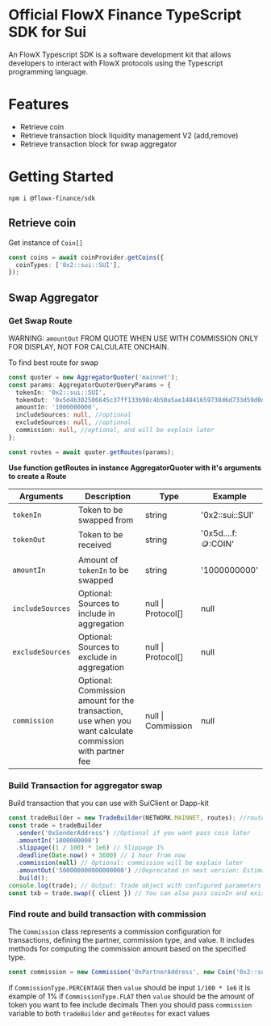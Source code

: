 # Official FlowX Finance TypeScript SDK for Sui

An FlowX Typescript SDK is a software development kit that allows developers to interact with FlowX protocols using the Typescript programming language.

# Features

- Retrieve coin
- Retrieve transaction block liquidity management V2 (add,remove)
- Retrieve transaction block for swap aggregator

# Getting Started

```
npm i @flowx-finance/sdk
```

## Retrieve coin

Get instance of `Coin[]`

```typescript
const coins = await coinProvider.getCoins({
  coinTypes: ['0x2::sui::SUI'],
});
```

## Swap Aggregator

### Get Swap Route

WARNING: `amountOut` FROM QUOTE WHEN USE WITH COMMISSION ONLY FOR DISPLAY, NOT FOR CALCULATE ONCHAIN.

To find best route for swap

```typescript
const quoter = new AggregatorQuoter('mainnet');
const params: AggregatorQuoterQueryParams = {
  tokenIn: '0x2::sui::SUI',
  tokenOut: '0x5d4b302506645c37ff133b98c4b50a5ae14841659738d6d733d59d0d217a93bf::coin::COIN',
  amountIn: '1000000000',
  includeSources: null, //optional
  excludeSources: null, //optional
  commission: null, //optional, and will be explain later
};

const routes = await quoter.getRoutes(params);
```

**Use function getRoutes in instance AggregatorQuoter with it's arguments to create a Route**

| Arguments        | Description                                                                                              | Type               | Example                 |
| ---------------- | -------------------------------------------------------------------------------------------------------- | ------------------ | ----------------------- |
| `tokenIn`        | Token to be swapped from                                                                                 | string             | '0x2::sui::SUI'         |
| `tokenOut`       | Token to be received                                                                                     | string             | '0x5d....f::coin::COIN' |
| `amountIn`       | Amount of `tokenIn` to be swapped                                                                        | string             | '1000000000'            |
| `includeSources` | Optional: Sources to include in aggregation                                                              | null \| Protocol[] | null                    |
| `excludeSources` | Optional: Sources to exclude in aggregation                                                              | null \| Protocol[] | null                    |
| `commission`     | Optional: Commission amount for the transaction, use when you want calculate commission with partner fee | null \| Commission | null                    |

### Build Transaction for aggregator swap

Build transaction that you can use with SuiClient or Dapp-kit

```typescript
const tradeBuilder = new TradeBuilder(NETWORK.MAINNET, routes); //routes get from quoter
const trade = tradeBuilder
  .sender('0xSenderAddress') //Optional if you want pass coin later
  .amountIn('1000000000')
  .slippage((1 / 100) * 1e6) // Slippage 1%
  .deadline(Date.now() + 3600) // 1 hour from now
  .commission(null) // Optional: commission will be explain later
  .amountOut('500000000000000000') //Deprecated in next version: Estimate amount out, be careful when use with Commission, usually should not be used, because we always calculate amount out from routes
  .build();
console.log(trade); // Output: Trade object with configured parameters
const txb = trade.swap({ client }) // You can also pass coinIn and exist TractionBlock if you want
```

### Find route and build transaction with commission

The `Commission` class represents a commission configuration for transactions, defining the partner, commission type, and value. It includes methods for computing the commission amount based on the specified type.

```typescript
const commission = new Commission('0xPartnerAddress', new Coin('0x2::sui:SUI'), CommissionType.PERCENTAGE, '500', true);
```

if `CommissionType.PERCENTAGE` then `value` should be input `1/100 * 1e6` it is example of 1%
if `CommissionType.FLAT` then `value` should be the amount of token you want to fee include decimals
Then you should pass `commission` variable to both `tradeBuilder` and `getRoutes` for exact values

